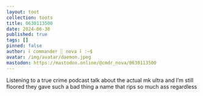 ```yaml
---
layout: toot
collection: toots
title: 0630113500
date: 2024-06-30
published: true
tags: []
pinned: false
author: ⸸ commander ░ nova ⸸ :~$
avatar: /img/avatar/daemon.jpeg
mastodon: https://mastodon.online/@cmdr_nova/0630113500
---
```


Listening to a true crime podcast talk about the actual mk ultra and I’m still floored they gave such a bad thing a name that rips so much ass regardless
